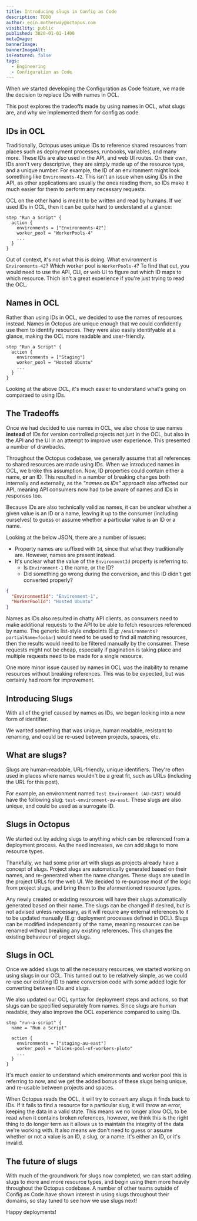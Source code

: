 ```yaml
---
title: Introducing slugs in Config as Code
description: TODO
author: eoin.motherway@octopus.com
visibility: public
published: 3020-01-01-1400
metaImage: 
bannerImage: 
bannerImageAlt: 
isFeatured: false
tags: 
  - Engineering
  - Configuration as Code
---
```


When we started developing the Configuration as Code feature, we made the decision to replace IDs with names in OCL.

This post explores the tradeoffs made by using names in OCL, what slugs are, and why we implemented them for config as code.

## IDs in OCL

Traditionally, Octopus uses unique IDs to reference shared resources from places such as deployment processes, runbooks, variables, and many more. These IDs are also used in the API, and web UI routes.
On their own, IDs aren't very descriptive, they are simply made up of the resource type, and a unique number. For example, the ID of an environment might look something like `Environments-42`.
This isn't an issue when using IDs in the API, as other applications are usually the ones reading them, so IDs make it much easier for them to perform any necessary requests.

OCL on the other hand is meant to be written and read by humans. If we used IDs in OCL, then it can be quite hard to understand at a glance:

```ocl
step "Run a Script" {
  action {
    environments = ["Environments-42"]
    worker_pool = "WorkerPools-4"
    ...
  }
}
```

Out of context, it's not what this is doing. What environment is `Environments-42`? Which worker pool is `WorkerPools-4`? To find that out, you would need to use the API, CLI, or web UI to figure out which ID maps to which resource.
Thich isn't a great experience if you're just trying to read the OCL.

## Names in OCL

Rather than using IDs in OCL, we decided to use the names of resources instead.
Names in Octopus are unique enough that we could confidently use them to identify resources. They were also easily identifyable at a glance, making the OCL more readable and user-friendly.

```ocl
step "Run a Script" {
  action {
    environments = ["Staging"]
    worker_pool = "Hosted Ubuntu"
    ...
  }
}
```

Looking at the above OCL, it's much easier to understand what's going on comparaed to using IDs.

## The Tradeoffs

Once we had decided to use names in OCL, we also chose to use names **instead** of IDs for version controlled projects not just in the OCL, but also in the API and the UI in an attempt to improve user experience.
This presented a number of drawbacks.

Throughout the Octopus codebase, we generally assume that all references to shared resources are made using IDs. When we introduced names in OCL, we broke this assumption.
Now, ID properties could contain either a name, **or** an ID. This resulted in a number of breaking changes both internally and externally, as the _"names as IDs"_ approach also affected our API, meaning API consumers now had to be aware of names and IDs in responses too.

Because IDs are also technically valid as names, it can be unclear whether a given value is an ID or a name, leaving it up to the consumer (including ourselves) to guess or assume whether a particular value is an ID or a name.

Looking at the below JSON, there are a number of issues:
- Property names are suffixed with `Id`, since that what they traditionally are. However, names are present instead.
- It's unclear what the value of the `EnvironmentId` property is referring to.
  - Is `Environment-1` the name, or the ID?
  - Did something go wrong during the conversion, and this ID didn't get converted properly?

```json
{
  "EnvironmentId": "Environment-1",
  "WorkerPoolId": "Hosted Ubuntu"
}
```

Names as IDs also resulted in chatty API clients, as consumers need to make additional requests to the API to be able to fetch resources referenced by name.
The generic list-style endpoints (E.g: `/environments?partialName=foobar`) would need to be used to find all matching resources, then the results would need to be filtered manually by the consumer.
These requests might not be cheap, especially if pagination is taking place and multiple requests need to be made for a single resource.

One more minor issue caused by names in OCL was the inability to rename resources without breaking references. This was to be expected, but was certainly had room for improvement.

## Introducing Slugs

With all of the grief caused by names as IDs, we began looking into a new form of identifier.

We wanted something that was unique, human readable, resistant to renaming, and could be re-used between projects, spaces, etc.

## What are slugs?

Slugs are human-readable, URL-friendly, unique identifiers. They're often used in places where names wouldn't be a great fit, such as URLs (including the URL for this post).

For example, an environment named `Test Environment (AU-EAST)` would have the following slug: `test-environment-au-east`.
These slugs are also unique, and could be used as a surrogate ID.

## Slugs in Octopus

We started out by adding slugs to anything which can be referenced from a deployment process. As the need increases, we can add slugs to more resource types.

Thankfully, we had some prior art with slugs as projects already have a concept of slugs.
Project slugs are automatically generated based on their names, and re-generated when the name changes. These slugs are used in the project URLs for the web UI.
We decided to re-purpose most of the logic from project slugs, and bring them to the aformentioned resource types.

Any newly created or existing resources will have their slugs automatically generated based on their name. The slugs can be changed if desired, but is not advised unless necessary, as it will require any external references to it to be updated manually (E.g: deployment processes defined in OCL).
Slugs can be modified independantly of the name, meaning resources can be renamed without breaking any existing references. This changes the existing behaviour of project slugs.

## Slugs in OCL

Once we added slugs to all the necessary resources, we started working on using slugs in our OCL.
This turned out to be relatively simple, as we could re-use our existing ID to name conversion code with some added logic for converting between IDs and slugs.

We also updated our OCL syntax for deployment steps and actions, so that slugs can be specified separately from names.
Since slugs are human readable, they also improve the OCL experience compared to using IDs.

```ocl
step "run-a-script" {
  name = "Run a Script"

  action {
    environments = ["staging-au-east"]
    worker_pool = "alices-pool-of-workers-pluto"
    ...
  }
}
```

It's much easier to understand which environments and worker pool this is referring to now, and we get the added bonus of these slugs being unique, and re-usable between projects and spaces.

When Octopus reads the OCL, it will try to convert any slugs it finds back to IDs. If it fails to find a resource for a particular slug, it will throw an error, keeping the data in a valid state.
This means we no longer allow OCL to be read when it contains broken references, however, we think this is the right thing to do longer term as it allows us to maintain the integrity of the data we're working with.
It also means we don't need to guess or assume whether or not a value is an ID, a slug, or a name. It's either an ID, or it's invalid.

## The future of slugs

With much of the groundwork for slugs now completed, we can start adding slugs to more and more resource types, and begin using them more heavily throughout the Octopus codebase.
A number of other teams outside of Config as Code have shown interest in using slugs throughout their domains, so stay tuned to see how we use slugs next!

Happy deployments!
